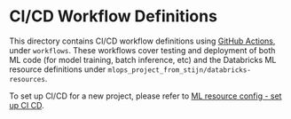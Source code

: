# CI/CD Workflow Definitions
This directory contains CI/CD workflow definitions using [GitHub Actions](https://docs.github.com/en/actions),
under ``workflows``. These workflows cover testing and deployment of both ML code (for model training, batch inference, etc) and the 
Databricks ML resource definitions under ``mlops_project_from_stijn/databricks-resources``. 

To set up CI/CD for a new project,
please refer to [ML resource config - set up CI CD](../../mlops_project_from_stijn/databricks-resources/README.md#set-up-ci-and-cd).
